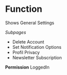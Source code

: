 # Function
Shows General Settings

*Subpages*
- Delete Account
- Set Notification Options
- Profil Privacy
- Newsletter Subscription

**Permission**
LoggedIn
